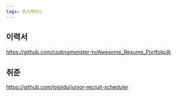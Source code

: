 ```yaml
---
tags: 유스케이스
---
```

## 이력서
https://github.com/codingmonster-tv/Awesome_Resume_Portfolio음

## 취준
https://github.com/jojoldu/junior-recruit-scheduler